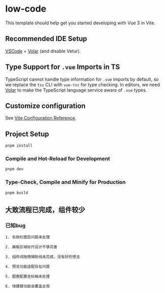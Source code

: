 # low-code

This template should help get you started developing with Vue 3 in Vite.

## Recommended IDE Setup

[VSCode](https://code.visualstudio.com/) + [Volar](https://marketplace.visualstudio.com/items?itemName=Vue.volar) (and disable Vetur).

## Type Support for `.vue` Imports in TS

TypeScript cannot handle type information for `.vue` imports by default, so we replace the `tsc` CLI with `vue-tsc` for type checking. In editors, we need [Volar](https://marketplace.visualstudio.com/items?itemName=Vue.volar) to make the TypeScript language service aware of `.vue` types.

## Customize configuration

See [Vite Configuration Reference](https://vite.dev/config/).

## Project Setup

```sh
pnpm install
```

### Compile and Hot-Reload for Development

```sh
pnpm dev
```

### Type-Check, Compile and Minify for Production

```sh
pnpm build
```

## 大致流程已完成，组件较少

### 已知bug

    1. 右侧栏图层问题未处理

    2. 画板区域标尺设计不够完善
    
    3. 组件间拖拽辅助线未完成，没有好的想法
    
    4. 预览功能适配存在问题

    5. 图表配置坐标轴未处理

    6. 快捷键功能会覆盖全局

